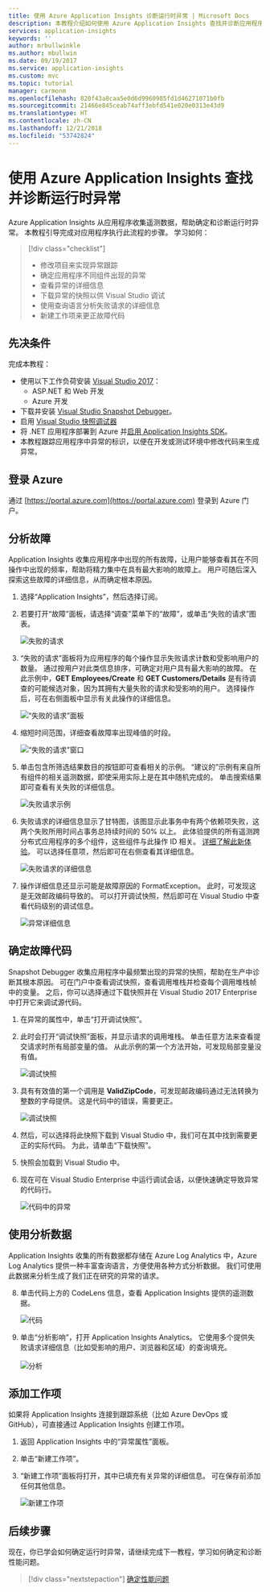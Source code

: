 ```yaml
---
title: 使用 Azure Application Insights 诊断运行时异常 | Microsoft Docs
description: 本教程介绍如何使用 Azure Application Insights 查找并诊断应用程序中的运行时异常。
services: application-insights
keywords: ''
author: mrbullwinkle
ms.author: mbullwin
ms.date: 09/19/2017
ms.service: application-insights
ms.custom: mvc
ms.topic: tutorial
manager: carmonm
ms.openlocfilehash: 820f43a8caa5e0d6d9960985fd1d46271071b0fb
ms.sourcegitcommit: 21466e845ceab74aff3ebfd541e020e0313e43d9
ms.translationtype: HT
ms.contentlocale: zh-CN
ms.lasthandoff: 12/21/2018
ms.locfileid: "53742824"
---
```

# <a name="find-and-diagnose-run-time-exceptions-with-azure-application-insights"></a>使用 Azure Application Insights 查找并诊断运行时异常

Azure Application Insights 从应用程序收集遥测数据，帮助确定和诊断运行时异常。  本教程引导完成对应用程序执行此流程的步骤。  学习如何：

> [!div class="checklist"]
> * 修改项目来实现异常跟踪
> * 确定应用程序不同组件出现的异常
> * 查看异常的详细信息
> * 下载异常的快照以供 Visual Studio 调试
> * 使用查询语言分析失败请求的详细信息
> * 新建工作项来更正故障代码


## <a name="prerequisites"></a>先决条件

完成本教程：

- 使用以下工作负荷安装 [Visual Studio 2017](https://www.visualstudio.com/downloads/)：
    - ASP.NET 和 Web 开发
    - Azure 开发
- 下载并安装 [Visual Studio Snapshot Debugger](https://aka.ms/snapshotdebugger)。
- 启用 [Visual Studio 快照调试器](https://docs.microsoft.com/azure/application-insights/app-insights-snapshot-debugger)
- 将 .NET 应用程序部署到 Azure 并[启用 Application Insights SDK](../azure-monitor/app/asp-net.md)。 
- 本教程跟踪应用程序中异常的标识，以便在开发或测试环境中修改代码来生成异常。 

## <a name="log-in-to-azure"></a>登录 Azure
通过 [https://portal.azure.com](https://portal.azure.com) 登录到 Azure 门户。


## <a name="analyze-failures"></a>分析故障
Application Insights 收集应用程序中出现的所有故障，让用户能够查看其在不同操作中出现的频率，帮助将精力集中在具有最大影响的故障上。  用户可随后深入探索这些故障的详细信息，从而确定根本原因。   

1. 选择“Application Insights”，然后选择订阅。  
2. 若要打开“故障”面板，请选择“调查”菜单下的“故障”，或单击“失败的请求”图表。

    ![失败的请求](media/app-insights-tutorial-runtime-exceptions/failed-requests.png)

3. “失败的请求”面板将为应用程序的每个操作显示失败请求计数和受影响用户的数量。  通过按用户对此类信息排序，可确定对用户具有最大影响的故障。  在此示例中，**GET Employees/Create** 和 **GET Customers/Details** 是有待调查的可能候选对象，因为其拥有大量失败的请求和受影响的用户。  选择操作后，可在右侧面板中显示有关此操作的详细信息。

    ![“失败的请求”面板](media/app-insights-tutorial-runtime-exceptions/failed-requests-blade.png)

4. 缩短时间范围，详细查看故障率出现峰值的时段。

    ![“失败的请求”窗口](media/app-insights-tutorial-runtime-exceptions/failed-requests-window.png)

5. 单击包含所筛选结果数目的按钮即可查看相关的示例。 “建议的”示例有来自所有组件的相关遥测数据，即使采用实际上是在其中随机完成的。 单击搜索结果即可查看有关失败的详细信息。

    ![失败请求示例](media/app-insights-tutorial-runtime-exceptions/failed-requests-search.png)

6. 失败请求的详细信息显示了甘特图，该图显示此事务中有两个依赖项失败，这两个失败所用时间占事务总持续时间的 50% 以上。 此体验提供的所有遥测跨分布式应用程序的多个组件，这些组件与此操作 ID 相关。 [详细了解此新体验](app-insights-transaction-diagnostics.md)。 可以选择任意项，然后即可在右侧查看其详细信息。 

    ![失败请求的详细信息](media/app-insights-tutorial-runtime-exceptions/failed-request-details.png)

7. 操作详细信息还显示可能是故障原因的 FormatException。  此时，可发现这是无效邮政编码导致的。 可以打开调试快照，然后即可在 Visual Studio 中查看代码级别的调试信息。

    ![异常详细信息](media/app-insights-tutorial-runtime-exceptions/failed-requests-exception.png)

## <a name="identify-failing-code"></a>确定故障代码
Snapshot Debugger 收集应用程序中最频繁出现的异常的快照，帮助在生产中诊断其根本原因。  可在门户中查看调试快照，查看调用堆栈并检查每个调用堆栈帧中的变量。 之后，你可以选择通过下载快照并在 Visual Studio 2017 Enterprise 中打开它来调试源代码。

1. 在异常的属性中，单击“打开调试快照”。
2. 此时会打开“调试快照”面板，并显示请求的调用堆栈。  单击任意方法来查看提交请求时所有局部变量的值。  从此示例的第一个方法开始，可发现局部变量没有值。

    ![调试快照](media/app-insights-tutorial-runtime-exceptions/debug-snapshot-01.png)

3. 具有有效值的第一个调用是 **ValidZipCode**，可发现邮政编码通过无法转换为整数的字母提供。  这是代码中的错误，需要更正。

    ![调试快照](media/app-insights-tutorial-runtime-exceptions/debug-snapshot-02.png)

4. 然后，可以选择将此快照下载到 Visual Studio 中，我们可在其中找到需要更正的实际代码。 为此，请单击“下载快照”。
5. 快照会加载到 Visual Studio 中。
6. 现在可在 Visual Studio Enterprise 中运行调试会话，以便快速确定导致异常的代码行。

    ![代码中的异常](media/app-insights-tutorial-runtime-exceptions/exception-code.png)


## <a name="use-analytics-data"></a>使用分析数据
Application Insights 收集的所有数据都存储在 Azure Log Analytics 中，Azure Log Analytics 提供一种丰富查询语言，方便使用各种方式分析数据。  我们可使用此数据来分析生成了我们正在研究的异常的请求。 

8. 单击代码上方的 CodeLens 信息，查看 Application Insights 提供的遥测数据。

    ![代码](media/app-insights-tutorial-runtime-exceptions/codelens.png)

9. 单击“分析影响”，打开 Application Insights Analytics。  它使用多个提供失败请求详细信息（比如受影响的用户、浏览器和区域）的查询填充。<br><br>![分析](media/app-insights-tutorial-runtime-exceptions/analytics.png)<br>

## <a name="add-work-item"></a>添加工作项
如果将 Application Insights 连接到跟踪系统（比如 Azure DevOps 或 GitHub），可直接通过 Application Insights 创建工作项。

1. 返回 Application Insights 中的“异常属性”面板。
2. 单击“新建工作项”。
3. “新建工作项”面板将打开，其中已填充有关异常的详细信息。  可在保存前添加任何其他信息。

    ![新建工作项](media/app-insights-tutorial-runtime-exceptions/new-work-item.png)

## <a name="next-steps"></a>后续步骤
现在，你已学会如何确定运行时异常，请继续完成下一教程，学习如何确定和诊断性能问题。

> [!div class="nextstepaction"]
> [确定性能问题](app-insights-tutorial-performance.md)